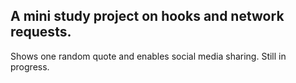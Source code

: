 ## A mini study project on hooks and network requests.
Shows one random quote and enables social media sharing.
Still in progress.

